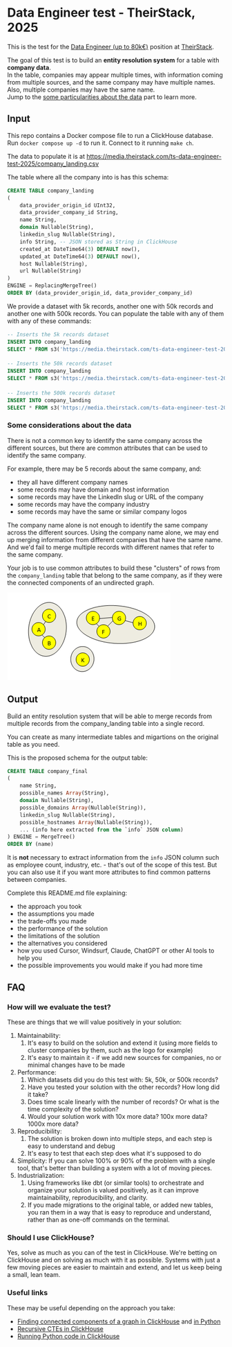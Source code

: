 # Data Engineer test - TheirStack, 2025

This is the test for the [Data Engineer (up to 80k€)](https://theirstack.notion.site/Data-Engineer-at-TheirStack-com-1d0885e5e97b8085b4f0c9d22733464b) position at [TheirStack](https://theirstack.com).  

The goal of this test is to build an **entity resolution system** for a table with **company data**.   
In the table, companies may appear multiple times, with information coming from multiple sources, and the same company may have multiple names.  
Also, multiple companies may have the same name.  
Jump to the [some particularities about the data](#some-particularities-about-the-data) part to learn more.


## Input
This repo contains a Docker compose file to run a ClickHouse database. Run `docker compose up -d` to run it. Connect to it running `make ch`.

The data to populate it is at https://media.theirstack.com/ts-data-engineer-test-2025/company_landing.csv

The table where all the company into is has this schema:
```sql
CREATE TABLE company_landing
(
    data_provider_origin_id UInt32,
    data_provider_company_id String,
    name String,
    domain Nullable(String),
    linkedin_slug Nullable(String),
    info String, -- JSON stored as String in ClickHouse
    created_at DateTime64(3) DEFAULT now(),
    updated_at DateTime64(3) DEFAULT now(),
    host Nullable(String),
    url Nullable(String)
)
ENGINE = ReplacingMergeTree()
ORDER BY (data_provider_origin_id, data_provider_company_id)
```

We provide a dataset with 5k records, another one with 50k records and another one with 500k records. You can populate the table with any of them with any of these commands:

```sql
-- Inserts the 5k records dataset
INSERT INTO company_landing 
SELECT * FROM s3('https://media.theirstack.com/ts-data-engineer-test-2025/company_landing_5k.csv', 'CSV');

-- Inserts the 50k records dataset
INSERT INTO company_landing 
SELECT * FROM s3('https://media.theirstack.com/ts-data-engineer-test-2025/company_landing_50k.csv', 'CSV');

-- Inserts the 500k records dataset
INSERT INTO company_landing 
SELECT * FROM s3('https://media.theirstack.com/ts-data-engineer-test-2025/company_landing_500k.csv', 'CSV');
```

### Some considerations about the data
There is not a common key to identify the same company across the different sources, but there are common attributes that can be used to identify the same company.  


For example, there may be 5 records about the same company, and:
- they all have different company names
- some records may have domain and host information
- some records may have the LinkedIn slug or URL of the company
- some records may have the company industry
- some records may have the same or similar company logos


The company name alone is not enough to identify the same company across the different sources. Using the company name alone, we may end up merging information from different companies that have the same name. And we'd fail to merge multiple records with different names that refer to the same company.  

Your job is to use common attributes to build these "clusters" of rows from the `company_landing` table that belong to the same company, as if they were the connected components of an undirected graph.

![connected components](img/connected%20components.gif)


## Output
Build an entity resolution system that will be able to merge records from multiple records from the company_landing table into a single record.  

You can create as many intermediate tables and migartions on the original table as you need.

This is the proposed schema for the output table:
```sql
CREATE TABLE company_final
(
    name String,
    possible_names Array(String),
    domain Nullable(String),
    possible_domains Array(Nullable(String)),
    linkedin_slug Nullable(String),
    possible_hostnames Array(Nullable(String)),
    ... (info here extracted from the `info` JSON column)
) ENGINE = MergeTree()
ORDER BY (name)
```

It is **not** necessary to extract information from the `info` JSON column such as employee count, industry, etc. - that's out of the scope of this test. But you can also use it if you want more attributes to find common patterns between companies.

Complete this README.md file explaining:
- the approach you took
- the assumptions you made
- the trade-offs you made
- the performance of the solution
- the limitations of the solution
- the alternatives you considered
- how you used Cursor, Windsurf, Claude, ChatGPT or other AI tools to help you
- the possible improvements you would make if you had more time

## FAQ

### How will we evaluate the test?

These are things that we will value positively in your solution:

1. Maintainability: 
   1. It's easy to build on the solution and extend it (using more fields to cluster companies by them, such as the logo for example)
   2. It's easy to maintain it - if we add new sources for companies, no or minimal changes have to be made
2. Performance: 
   1. Which datasets did you do this test with: 5k, 50k, or 500k records?
   2. Have you tested your solution with the other records? How long did it take?
   3. Does time scale linearly with the number of records? Or what is the time complexity of the solution?
   4. Would your solution work with 10x more data? 100x more data? 1000x more data?
3. Reproducibility: 
   1. The solution is broken down into multiple steps, and each step is easy to understand and debug
   2. It's easy to test that each step does what it's supposed to do
4. Simplicity: If you can solve 100% or 90% of the problem with a single tool, that's better than building a system with a lot of moving pieces.
5. Industrialization:
   1. Using frameworks like dbt (or similar tools) to orchestrate and organize your solution is valued positively, as it can improve maintainability, reproducibility, and clarity.
   2. If you made migrations to the original table, or added new tables, you ran them in a way that is easy to reproduce and understand, rather than as one-off commands on the terminal.

### Should I use ClickHouse?
Yes, solve as much as you can of the test in ClickHouse. We're betting on ClickHouse and on solving as much with it as possible. Systems with just a few moving pieces are easier to maintain and extend, and let us keep being a small, lean team.

### Useful links
These may be useful depending on the approach you take:

- [Finding connected components of a graph in ClickHouse](https://fiddle.clickhouse.com/b66efe27-439f-4315-878b-ee190b41cd7c) and [in Python](https://networkx.org/documentation/stable/reference/algorithms/generated/networkx.algorithms.components.connected_components.html)
- [Recursive CTEs in ClickHouse](https://clickhouse.com/blog/clickhouse-release-24-04#recursive-ctes)
- [Running Python code in ClickHouse](https://www.youtube.com/watch?v=Fi6umysVP5w)

